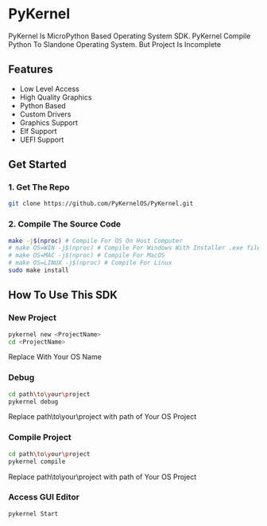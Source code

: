 # PyKernel
PyKernel Is MicroPython Based Operating System SDK. PyKernel Compile Python To Slandone Operating System. But Project Is Incomplete

## Features
- Low Level Access
- High Quality Graphics
- Python Based
- Custom Drivers
- Graphics Support
- Elf Support
- UEFI Support

## Get Started

### 1. Get The Repo
```bash
git clone https://github.com/PyKernelOS/PyKernel.git
```
### 2. Compile The Source Code
```bash
make -j$(nproc) # Compile For OS On Host Computer
# make OS=WIN -j$(nproc) # Compile For Windows With Installer .exe file
# make OS=MAC -j$(nproc) # Compile For MacOS
# make OS=LINUX -j$(nproc) # Compile For Linux
sudo make install
```

## How To Use This SDK

### New Project
```bash
pykernel new <ProjectName>
cd <ProjectName>
```
Replace <ProjectName> With Your OS Name

### Debug
```bash
cd path\to\your\project
pykernel debug
```
Replace path\to\your\project with path of Your OS Project

### Compile Project
```bash
cd path\to\your\project
pykernel compile
```
Replace path\to\your\project with path of Your OS Project

### Access GUI Editor
```bash
pykernel Start
```